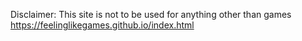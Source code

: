 Disclaimer: This site is not to be used for anything other than games
https://feelinglikegames.github.io/index.html
